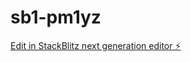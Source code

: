 # sb1-pm1yz

[Edit in StackBlitz next generation editor ⚡️](https://stackblitz.com/~/github.com/Sukhsss/sb1-pm1yz)